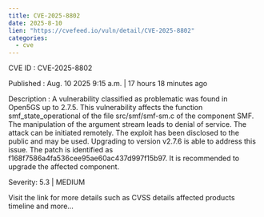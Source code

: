 ```yaml
--- 
title: CVE-2025-8802
date: 2025-8-10
lien: "https://cvefeed.io/vuln/detail/CVE-2025-8802"
categories:
  - cve
---
```


CVE ID : CVE-2025-8802

Published :  Aug. 10
2025
9:15 a.m. | 17 hours
18 minutes ago

Description : A vulnerability classified as problematic was found in Open5GS up to 2.7.5. This vulnerability affects the function smf_state_operational of the file src/smf/smf-sm.c of the component SMF. The manipulation of the argument stream leads to denial of service. The attack can be initiated remotely. The exploit has been disclosed to the public and may be used. Upgrading to version v2.7.6 is able to address this issue. The patch is identified as f168f7586a4fa536cee95ae60ac437d997f15b97. It is recommended to upgrade the affected component.

Severity: 5.3 | MEDIUM

Visit the link for more details
such as CVSS details
affected products
timeline
and more...
